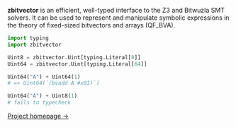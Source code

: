 **zbitvector** is an efficient, well-typed interface to the Z3 and Bitwuzla SMT
solvers. It can be used to represent and manipulate symbolic expressions in the
theory of fixed-sized bitvectors and arrays (QF_BVA).

```py
import typing
import zbitvector

Uint8 = zbitvector.Uint[typing.Literal[8]]
Uint64 = zbitvector.Uint[typing.Literal[64]]

Uint64("A") + Uint64(1)
# => Uint64(`(bvadd A #x01)`)

Uint64("A") + Uint8(1)
# fails to typecheck
```

[Project homepage &rarr;](https://zbitvector.btidor.dev/)
